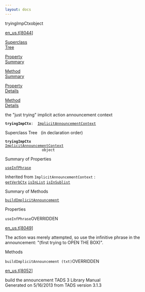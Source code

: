 ```yaml
---
layout: docs
---
```

<span class="title">tryingImpCtx</span><span class="type">object</span>

[en_us.t](../file/en_us.t.html)\[[8044](../source/en_us.t.html#8044)\]

[Superclass  
Tree](#_SuperClassTree_)

[Property  
Summary](#_PropSummary_)

[Method  
Summary](#_MethodSummary_)

[Property  
Details](#_Properties_)

[Method  
Details](#_Methods_)



the "just trying" implicit action announcement context

**`tryingImpCtx`**` :   `[`ImplicitAnnouncementContext`](../object/ImplicitAnnouncementContext.html)



<span id="_SuperClassTree_"></span>



<span class="hdln">Superclass Tree</span>   (in declaration order)



**`tryingImpCtx`**  
[`ImplicitAnnouncementContext`](../object/ImplicitAnnouncementContext.html)  
`                 object`  
<span id="_PropSummary_"></span>



<span class="hdln">Summary of Properties</span>  



[`useInfPhrase`](#useInfPhrase)

Inherited from `ImplicitAnnouncementContext` :  
[`getVerbCtx`](../object/ImplicitAnnouncementContext.html#getVerbCtx) [`isInList`](../object/ImplicitAnnouncementContext.html#isInList) [`isInSublist`](../object/ImplicitAnnouncementContext.html#isInSublist)

<span id="_MethodSummary_"></span>



<span class="hdln">Summary of Methods</span>  



[`buildImplicitAnnouncement`](#buildImplicitAnnouncement)



<span id="_Properties_"></span>



<span class="hdln">Properties</span>  



<span id="useInfPhrase"></span>

`useInfPhrase`<span class="rem">OVERRIDDEN</span>

[en_us.t](../file/en_us.t.html)\[[8049](../source/en_us.t.html#8049)\]



The action was merely attempted, so use the infinitive phrase in the
announcement: "(first trying to OPEN THE BOX)".



<span id="_Methods_"></span>



<span class="hdln">Methods</span>  



<span id="buildImplicitAnnouncement"></span>

`buildImplicitAnnouncement (txt)`<span class="rem">OVERRIDDEN</span>

[en_us.t](../file/en_us.t.html)\[[8052](../source/en_us.t.html#8052)\]



build the announcement
TADS 3 Library Manual  
Generated on 5/16/2013 from TADS version 3.1.3


